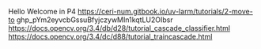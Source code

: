 Hello
Welcome in P4
https://ceri-num.gitbook.io/uv-larm/tutorials/2-move-to
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
https://docs.opencv.org/3.4/db/d28/tutorial_cascade_classifier.html
https://docs.opencv.org/3.4/dc/d88/tutorial_traincascade.html
